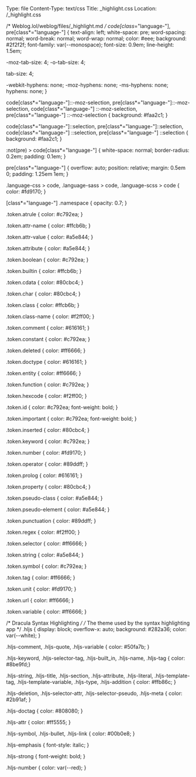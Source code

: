 Type: file
Content-Type: text/css
Title: _highlight.css
Location: /_highlight.css

/* Weblog.lol/weblog/files/_highlight.md */
code[class*="language-"],
pre[class*="language-"] {
  text-align: left;
  white-space: pre;
  word-spacing: normal;
  word-break: normal;
  word-wrap: normal;
  color: #eee;
  background: #2f2f2f;
  font-family: var(--monospace);
  font-size: 0.9em;
  line-height: 1.5em;

  -moz-tab-size: 4;
  -o-tab-size: 4;

  tab-size: 4;

  -webkit-hyphens: none;
  -moz-hyphens: none;
  -ms-hyphens: none;
  hyphens: none;
}

code[class*="language-"]::-moz-selection,
pre[class*="language-"]::-moz-selection,
code[class*="language-"] ::-moz-selection,
pre[class*="language-"] ::-moz-selection {
  background: #faa2c1;
}

code[class*="language-"]::selection,
pre[class*="language-"]::selection,
code[class*="language-"] ::selection,
pre[class*="language-"] ::selection {
  background: #faa2c1;
}

:not(pre) > code[class*="language-"] {
  white-space: normal;
  border-radius: 0.2em;
  padding: 0.1em;
}

pre[class*="language-"] {
  overflow: auto;
  position: relative;
  margin: 0.5em 0;
  padding: 1.25em 1em;
}

.language-css > code,
.language-sass > code,
.language-scss > code {
  color: #fd9170;
}

[class*="language-"] .namespace {
  opacity: 0.7;
}

.token.atrule {
  color: #c792ea;
}

.token.attr-name {
  color: #ffcb6b;
}

.token.attr-value {
  color: #a5e844;
}

.token.attribute {
  color: #a5e844;
}

.token.boolean {
  color: #c792ea;
}

.token.builtin {
  color: #ffcb6b;
}

.token.cdata {
  color: #80cbc4;
}

.token.char {
  color: #80cbc4;
}

.token.class {
  color: #ffcb6b;
}

.token.class-name {
  color: #f2ff00;
}

.token.comment {
  color: #616161;
}

.token.constant {
  color: #c792ea;
}

.token.deleted {
  color: #ff6666;
}

.token.doctype {
  color: #616161;
}

.token.entity {
  color: #ff6666;
}

.token.function {
  color: #c792ea;
}

.token.hexcode {
  color: #f2ff00;
}

.token.id {
  color: #c792ea;
  font-weight: bold;
}

.token.important {
  color: #c792ea;
  font-weight: bold;
}

.token.inserted {
  color: #80cbc4;
}

.token.keyword {
  color: #c792ea;
}

.token.number {
  color: #fd9170;
}

.token.operator {
  color: #89ddff;
}

.token.prolog {
  color: #616161;
}

.token.property {
  color: #80cbc4;
}

.token.pseudo-class {
  color: #a5e844;
}

.token.pseudo-element {
  color: #a5e844;
}

.token.punctuation {
  color: #89ddff;
}

.token.regex {
  color: #f2ff00;
}

.token.selector {
  color: #ff6666;
}

.token.string {
  color: #a5e844;
}

.token.symbol {
  color: #c792ea;
}

.token.tag {
  color: #ff6666;
}

.token.unit {
  color: #fd9170;
}

.token.url {
  color: #ff6666;
}

.token.variable {
  color: #ff6666;
}

/* Dracula Syntax Highlighting */
/* The theme used by the syntax highlighting app */
.hljs {
  display: block;
  overflow-x: auto;
  background: #282a36;
  color: var(--white);
}

.hljs-comment,
.hljs-quote,
.hljs-variable {
  color: #50fa7b;
}

.hljs-keyword,
.hljs-selector-tag,
.hljs-built_in,
.hljs-name,
.hljs-tag {
  color: #8be9fd;}

.hljs-string,
.hljs-title,
.hljs-section,
.hljs-attribute,
.hljs-literal,
.hljs-template-tag,
.hljs-template-variable,
.hljs-type,
.hljs-addition {
  color: #ffb86c;
}

.hljs-deletion,
.hljs-selector-attr,
.hljs-selector-pseudo,
.hljs-meta {
  color: #2b91af;
}

.hljs-doctag {
  color: #808080;
}

.hljs-attr {
  color: #ff5555;
}

.hljs-symbol,
.hljs-bullet,
.hljs-link {
  color: #00b0e8;
}

.hljs-emphasis {
  font-style: italic;
}

.hljs-strong {
  font-weight: bold;
}

.hljs-number {
  color: var(--red);
}